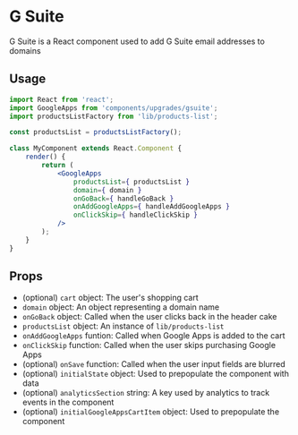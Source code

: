 # G Suite

G Suite is a React component used to add G Suite email addresses to domains

## Usage

```jsx
import React from 'react';
import GoogleApps from 'components/upgrades/gsuite';
import productsListFactory from 'lib/products-list';

const productsList = productsListFactory();

class MyComponent extends React.Component {
	render() {
		return (
			<GoogleApps
				productsList={ productsList }
				domain={ domain }
				onGoBack={ handleGoBack }
				onAddGoogleApps={ handleAddGoogleApps }
				onClickSkip={ handleClickSkip }
			/>
		);
	}
}
```

## Props

- (optional) `cart` object: The user's shopping cart
- `domain` object: An object representing a domain name
- `onGoBack` object: Called when the user clicks back in the header cake
- `productsList` object: An instance of `lib/products-list`
- `onAddGoogleApps` funtion: Called when Google Apps is added to the cart
- `onClickSkip` function: Called when the user skips purchasing Google Apps
- (optional) `onSave` function: Called when the user input fields are blurred
- (optional) `initialState` object: Used to prepopulate the component with data
- (optional) `analyticsSection` string: A key used by analytics to track events in the component
- (optional) `initialGoogleAppsCartItem` object: Used to prepopulate the component
